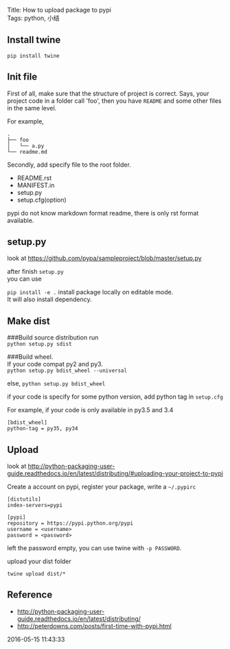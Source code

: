 Title: How to upload package to pypi  
Tags: python, 小结  


Install twine
-------------
`pip install twine`


Init file
----------
First of all, make sure that the structure of project is correct. Says, your project code in a folder call 'foo', then you have `README` and some other files in the same level.  

For example, 

```
.
├── foo
│   └── a.py
└── readme.md
```

Secondly, add specify file to the root folder.  

- README.rst  
- MANIFEST.in  
- setup.py  
- setup.cfg(option)

pypi do not know markdown format readme, there is only rst format available.


setup.py
--------
look at
<https://github.com/pypa/sampleproject/blob/master/setup.py>

after finish `setup.py`  
you can use   

`pip install -e .`
install package locally on editable mode.  
It will also install dependency.  

Make dist
---------
###Build source distribution
run  
`python setup.py sdist`  

###Build wheel.  
If your code compat py2 and py3.  
`python setup.py bdist_wheel --universal`  

else, 
`python setup.py bdist_wheel`  

if your code is specify for some python version, add python tag in `setup.cfg`  

For example, if your code is only available in py3.5 and 3.4 

```
[bdist_wheel]
python-tag = py35, py34
``` 

Upload
------
look at <http://python-packaging-user-guide.readthedocs.io/en/latest/distributing/#uploading-your-project-to-pypi>  

Create a account on pypi, register your package,  write a `~/.pypirc` 

```
[distutils]
index-servers=pypi

[pypi]
repository = https://pypi.python.org/pypi
username = <username>
password = <password>
```

left the password empty, you can use twine with `-p PASSWORD`.  


upload your dist folder  

`twine upload dist/*`  


Reference
---------
- <http://python-packaging-user-guide.readthedocs.io/en/latest/distributing/>  
- <http://peterdowns.com/posts/first-time-with-pypi.html>  


2016-05-15 11:43:33




